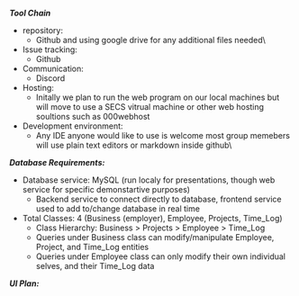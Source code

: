_**Tool Chain**_
* repository:
  * Github and using google drive for any additional files needed\
* Issue tracking:  
  * Github
* Communication:  
  * Discord 
* Hosting:  
  * Initally we plan to run the web program on our local machines but will move to use a SECS vitrual machine or other web hosting soultions such as 000webhost
* Development environment:  
  * Any IDE anyone would like to use is welcome most group memebers will use plain text editors or markdown inside github\

_**Database Requirements:**_
* Database service: MySQL (run localy for presentations, though web service for specific demonstartive purposes)
  * Backend service to connect directly to database, frontend service used to add to/change database in real time
* Total Classes: 4 (Business (employer), Employee, Projects, Time_Log)
  * Class Hierarchy: Business > Projects > Employee > Time_Log
  * Queries under Business class can modify/manipulate Employee, Project, and Time_Log entities
  * Queries under Employee class can only modify their own individual selves, and their Time_Log data

_**UI Plan:**_
